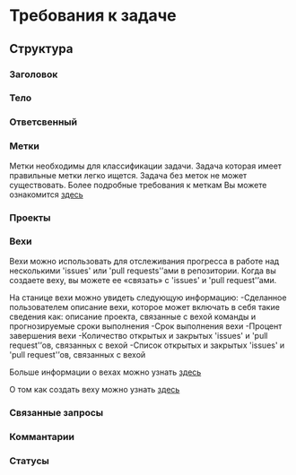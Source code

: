 # Требования к задаче
## Структура
### Заголовок
### Тело
### Ответсвенный
### Метки
Метки необходимы для классификации задачи. Задача которая имеет правильные метки легко ищется. Задача без меток не может существовать. Более подробные требования к меткам Вы можете ознакомится [здесь](/Docs/labels.md)
### Проекты
### Вехи
Вехи можно использовать для отслеживания прогресса в работе над несколькими 'issues' или 'pull requests'’ами в репозитории. 
Когда вы создаете веху, вы можете ее «связать» с 'issues' и 'pull request'’ами.

На станице вехи можно увидеть следующую информацию:
-Сделанное пользователем описание вехи, которое может включать в себя такие сведения как: описание проекта, связанные с вехой команды и прогнозируемые сроки выполнения
-Срок выполнения вехи
-Процент завершения вехи
-Количество открытых и закрытых 'issues' и 'pull request'’ов, связанных с вехой
-Список открытых и закрытых 'issues' и 'pull request'’ов, связанных с вехой

Больше информации о вехах можно узнать [здесь](https://docs.github.com/en/github/managing-your-work-on-github/tracking-the-progress-of-your-work-with-milestones/about-milestones)

О том как создать веху можно узнать [здесь](https://docs.github.com/en/github/managing-your-work-on-github/tracking-the-progress-of-your-work-with-milestones/creating-and-editing-milestones-for-issues-and-pull-requests)
### Связанные запросы
### Коммантарии
### Статусы
